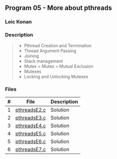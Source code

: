 ## Program 05 - More about pthreads

### Loic Konan

### Description
>
> - Pthread Creation and Termination
> - Thread Argument Passing
> - Joining
> - Stack management
> - Mutex = Mutex = Mutual Exclusion
> - Mutexes
> - Locking and Unlocking Mutexes
>
>
### Files

|   #   | File                         | Description |
| :---: | ---------------------------- | ----------- |
|   1   | [pthreadsE2.c](pthreadsE2.c) | Solution    |
|   2   | [pthreadsE3.c](pthreadsE3.c) | Solution    |
|   3   | [pthreadsE4.c](pthreadsE4.c) | Solution    |
|   4   | [pthreadsE5.c](pthreadsE5.c) | Solution    |
|   5   | [pthreadsE6.c](pthreadsE6.c) | Solution    |
|   6   | [pthreadsE7.c](pthreadsE7.c) | Solution    |
